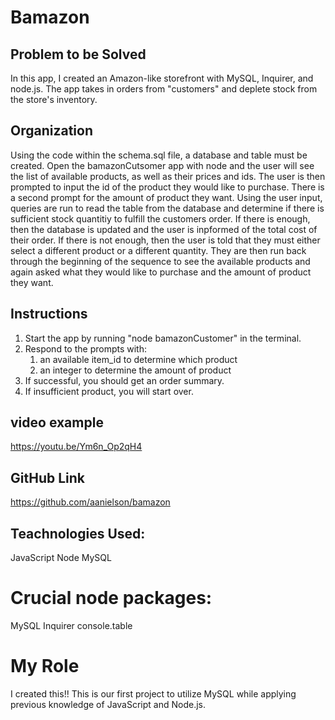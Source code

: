 # Bamazon

## Problem to be Solved
In this app, I created an Amazon-like storefront with MySQL, Inquirer, and node.js. 
The app takes in orders from "customers" and deplete stock from the store's inventory.

## Organization
Using the code within the schema.sql file, a database and table must be created.
Open the bamazonCutsomer app with node and the user will see the list of available products, as well as their prices and ids.
The user is then prompted to input the id of the product they would like to purchase.
There is a second prompt for the amount of product they want.
Using the user input, queries are run to read the table from the database and determine if there is sufficient stock quantitiy to fulfill the customers order.
If there is enough, then the database is updated and the user is inpformed of the total cost of their order.
If there is not enough, then the user is told that they must either select a different product or a different quantity.
They are then run back through the beginning of the sequence to see the available products and again asked what they would like to purchase and the amount of product they want.

## Instructions
1. Start the app by running "node bamazonCustomer" in the terminal.
1. Respond to the prompts with:
    1. an available item_id to determine which product
    1. an integer to determine the amount of product
1. If successful, you should get an order summary.
1. If insufficient product, you will start over.

## video example
https://youtu.be/Ym6n_Op2qH4

## GitHub Link
https://github.com/aanielson/bamazon

## Teachnologies Used:
JavaScript
Node
MySQL

# Crucial node packages:
MySQL
Inquirer
console.table

# My Role
I created this!! This is our first project to utilize MySQL while applying previous knowledge of JavaScript and Node.js.